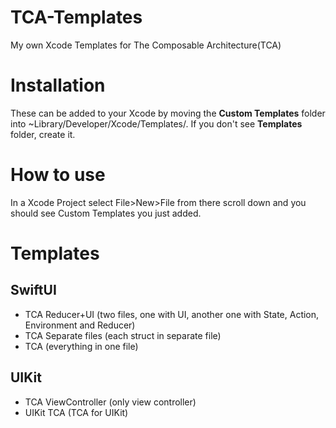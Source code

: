 # TCA-Templates
My own Xcode Templates for The Composable Architecture(TCA)

# Installation
These can be added to your Xcode by moving the **Custom Templates** folder into ~Library/Developer/Xcode/Templates/. 
If you don't see **Templates** folder, create it.

# How to use
In a Xcode Project select File>New>File from there scroll down and you should see Custom Templates you just added.

# Templates

## SwiftUI
- TCA Reducer+UI (two files, one with UI, another one with State, Action, Environment and Reducer)
- TCA Separate files (each struct in separate file)
- TCA (everything in one file)

## UIKit
- TCA ViewController (only view controller)
- UIKit TCA (TCA for UIKit)
